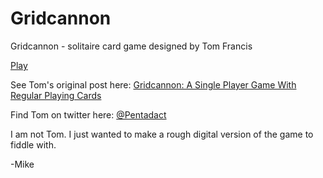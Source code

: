 # Gridcannon
Gridcannon - solitaire card game designed by Tom Francis

[Play](https://herebemike.github.io/Gridcannon/site/)

See Tom's original post here:
[Gridcannon: A Single Player Game With Regular Playing Cards](https://www.pentadact.com/2019-08-20-gridcannon-a-single-player-game-with-regular-playing-cards/)

Find Tom on twitter here:
[@Pentadact](https://twitter.com/Pentadact)


I am not Tom. I just wanted to make a rough digital version of the game to fiddle with.

-Mike
